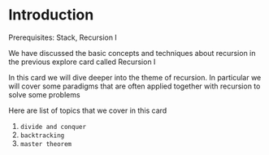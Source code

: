 # Introduction
Prerequisites: Stack, Recursion I

We have discussed the basic concepts and techniques about recursion in the previous explore card called Recursion I

In this card we will dive deeper into the theme of recursion. In particular we will cover some paradigms that are often applied together with recursion to solve some problems

Here are list of topics that we cover in this card
1. `divide and conquer`
2. `backtracking`
3. `master theorem`
